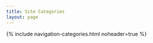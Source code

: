 ```yaml
---
title: Site Categories
layout: page
---
```


{% include navigation-categories.html noheader=true %}
